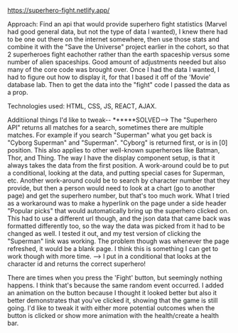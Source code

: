 https://superhero-fight.netlify.app/

Approach:
Find an api that would provide superhero fight statistics (Marvel had good general data, but not the type of data I wanted), I knew there had to be one out there on the internet somewhere, then use those stats and combine it with the "Save the Universe" project earlier in the cohort, so that 2 superheroes fight eachother rather than the earth spaceship versus some number of alien spaceships. Good amount of adjustments needed but also many of the core code was brought over. Once I had the data I wanted, I had to figure out how to display it, for that I based it off of the 'Movie' database lab. Then to get the data into the "fight" code I passed the data as a prop. 

Technologies used: 
HTML, CSS, JS, REACT, AJAX. 

Additiional things I'd like to tweak--
******SOLVED--> The "Superhero API" returns all matches for a search, sometimes there are multiple matches. For example if you search "Superman" what you get back is "Cyborg Superman" and "Superman". "Cyborg" is returned first, or is in [0] position. This also applies to other well-known superheroes like Batman, Thor, and Thing. The way I have the display component setup, is that it always takes the data from the first position. A work-around could be to put a conditional, looking at the data, and putting special cases for Superman, etc. Another work-around could be to search by character number that they provide, but then a person would need to look at a chart (go to another page) and get the superhero number, but that's too much work. What I tried as a workaround was to make a hyperlink on the page under a side header "Popular picks" that would automatically bring up the superhero clicked on. This had to use a different url though, and the json data that came back was formatted differently too, so the way the data was picked from it had to be changed as well. I tested it out, and my test version of clicking the "Superman" link was working. The problem though was whenever the page refreshed, it would be a blank page. I think this is something I can get to work though with more time. --> I put in a conditional that looks at the character id and returns the correct superhero!

There are times when you press the 'Fight' button, but seemingly nothing happens. I think that's because the same random event occurred. I added an animation on the button because I thought it looked better but also it better demonstrates that you've clicked it, showing that the game is still going. I'd like to tweak it with either more potential outcomes when the button is clicked or show more animation with the health/create a health bar. 
